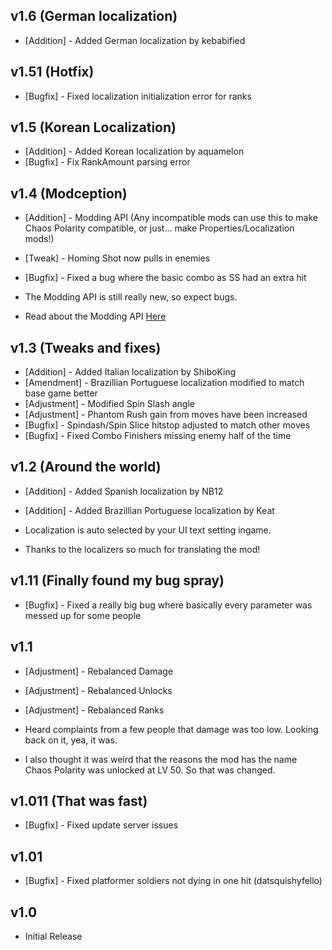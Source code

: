 ## v1.6 (German localization)
- [Addition] - Added German localization by kebabified

## v1.51 (Hotfix)
- [Bugfix] - Fixed localization initialization error for ranks

## v1.5 (Korean Localization)
- [Addition] - Added Korean localization by aquamelon
- [Bugfix] - Fix RankAmount parsing error

## v1.4 (Modception)
- [Addition] - Modding API (Any incompatible mods can use this to make Chaos Polarity compatible, or just... make Properties/Localization mods!)
- [Tweak] - Homing Shot now pulls in enemies
- [Bugfix] - Fixed a bug where the basic combo as SS had an extra hit

- The Modding API is still really new, so expect bugs.

- Read about the Modding API [Here](https://github.com/thej01/SF-Chaos-Polarity/wiki/%E2%80%8EModding)

## v1.3 (Tweaks and fixes)
- [Addition] - Added Italian localization by ShiboKing
- [Amendment] - Brazillian Portuguese localization modified to match base game better
- [Adjustment] - Modified Spin Slash angle
- [Adjustment] - Phantom Rush gain from moves have been increased
- [Bugfix] - Spindash/Spin Slice hitstop adjusted to match other moves
- [Bugfix] - Fixed Combo Finishers missing enemy half of the time

## v1.2 (Around the world)
- [Addition] - Added Spanish localization by NB12
- [Addition] - Added Brazillian Portuguese localization by Keat

- Localization is auto selected by your UI text setting ingame.
- Thanks to the localizers so much for translating the mod!

## v1.11 (Finally found my bug spray)
- [Bugfix] - Fixed a really big bug where basically every parameter was messed up for some people

## v1.1
- [Adjustment] - Rebalanced Damage
- [Adjustment] - Rebalanced Unlocks
- [Adjustment] - Rebalanced Ranks

- Heard complaints from a few people that damage was too low. Looking back on it, yea, it was.

- I also thought it was weird that the reasons the mod has the name Chaos Polarity was unlocked at LV 50. So that was changed.

## v1.011 (That was fast)
- [Bugfix] - Fixed update server issues

## v1.01
- [Bugfix] - Fixed platformer soldiers not dying in one hit (datsquishyfello)

## v1.0
- Initial Release
